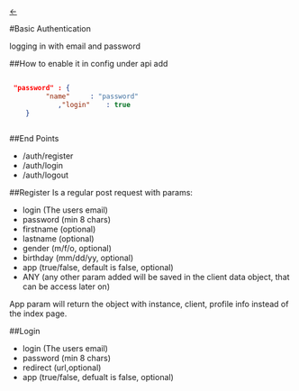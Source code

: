 [<-](https://github.com/LiveSqrd/docs#some-usefull-resources)

#Basic Authentication

logging in with email and password

##How to enable it
in config under api add 
```json

 "password"	: {
  		 "name" 	: "password"
			,"login"	: true
	}
	
```
##End Points
* /auth/register
* /auth/login
* /auth/logout 


##Register
Is a regular post request with params:
* login (The users email)
* password (min 8 chars)
* firstname (optional)
* lastname (optional)
* gender (m/f/o, optional)
* birthday (mm/dd/yy, optional)
* app (true/false, default is false, optional)
* ANY (any other param added will be saved in the client data object, that can be access later on)

App param will return the object with instance, client, profile info instead of the index page. 

##Login
* login (The users email)
* password (min 8 chars)
* redirect (url,optional)
* app (true/false, defualt is false, optional)



